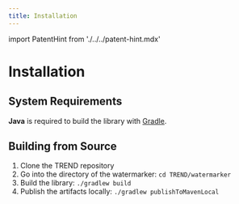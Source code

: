 ```yaml
---
title: Installation
---
```


<!--
 Copyright (c) 2024 Fraunhofer-Gesellschaft zur Förderung der angewandten Forschung e.V.

 This work is licensed under the Fraunhofer License (on the basis of the MIT license)
 that can be found in the LICENSE file.
-->

import PatentHint from './../../patent-hint.mdx'

<PatentHint components={props.components} />

# Installation

## System Requirements

**Java** is required to build the library with [Gradle](https://gradle.org/).

## Building from Source
1. Clone the TREND repository
2. Go into the directory of the watermarker: `cd TREND/watermarker`
3. Build the library: `./gradlew build`
4. Publish the artifacts locally: `./gradlew publishToMavenLocal`

